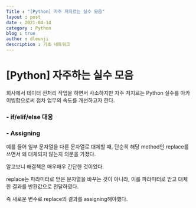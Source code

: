 ```yaml
---
Title : "[Python] 자주 저지르는 실수 모음"
layout : post
date : 2021-04-14
category : Python
blog : true
author : dleunji
description : 기초 네트워크 
---
```


# [Python] 자주하는 실수 모음

회사에서 데이터 전처리 작업을 하면서 사소하지만 자주 저지르는 Python 실수를 아카이빙함으로써 점차 업무의 속도를 개선하고자 한다.

### - if/elif/else 대응

### - Assigning

예를 들어 일부 문자열을 다른 문자열로 대체할 때, 단순히 해당 method인 replace를 쓰면서 왜 대체되지 않는지 의문을 가졌다.

알고보니 해결책은 매우매우 간단한 것이었다.

replace는 파라미터로 받은 문자열을 바꾸는 것이 아니라, 이를 파라미터로 받고 대체한 결과를 반환값으로 전달하였다.

즉 새로운 변수로 replace의 결과를 assigning해야했다.